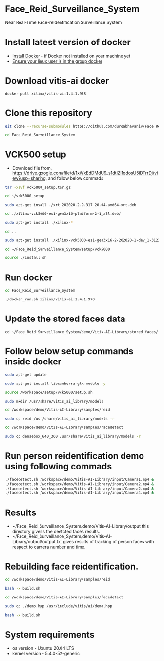 # Face_Reid_Surveillance_System
Near Real-Time Face-reIdentification Surveillance System

# Install latest version of docker
 - [Install Docker](docs/install_docker/README.md) - if Docker not installed on your machine yet
 - [Ensure your linux user is in the group docker](https://docs.docker.com/install/linux/linux-postinstall/)

# Download vitis-ai docker
```
docker pull xilinx/vitis-ai:1.4.1.978 
```

# Clone this repository
```bash
git clone --recurse-submodules https://github.com/durgabhavaniv/Face_Reid_Surveillance_System.git

cd Face_Reid_Surveillance_System
```

# VCK500 setup 
 - Download file from, https://drive.google.com/file/d/1xWxEdDMdU9_s1dtIZl1qdosU5iDTrrDj/view?usp=sharing, and follow below commads

```bash
tar -xzvf vck5000_setup.tar.gz

cd ~/vck5000_setup

sudo apt-get insall ./xrt_202020.2.9.317_20.04-amd64-xrt.deb

cd ./xilinx-vck5000-es1-gen3x16-platform-2-1_all.deb/

sudo apt-get install ./xilinx-*

cd ..

sudo apt-get install ./xilinx-vck5000-es1-gen3x16-2-202020-1-dev_1-3123623_all.deb

cd ~/Face_Reid_Surveillance_System/setup/vck5000

source ./install.sh
```

# Run docker
```bash
cd Face_Reid_Surveillance_System

./docker_run.sh xilinx/vitis-ai:1.4.1.978
```

# Update the stored faces data
```
cd ~/Face_Reid_Surveillance_System/demo/Vitis-AI-Library/stored_faces/
```

# Follow below setup commands inside docker
```bash
sudo apt-get update

sudo apt-get install libcanberra-gtk-module -y

source /workspace/setup/vck5000/setup.sh

sudo mkdir /usr/share/vitis_ai_library/models

cd /workspace/demo/Vitis-AI-Library/samples/reid

sudo cp reid /usr/share/vitis_ai_library/models -r

cd /workspace/demo/Vitis-AI-Library/samples/facedetect

sudo cp densebox_640_360 /usr/share/vitis_ai_library/models -r
```

# Run person reidentification demo using following commads
```bash
./facedetect.sh /workspace/demo/Vitis-AI-Library/input/Camera1.mp4 &
./facedetect.sh /workspace/demo/Vitis-AI-Library/input/Camera2.mp4 &
./facedetect.sh /workspace/demo/Vitis-AI-Library/input/Camera2.mp4 &
./facedetect.sh /workspace/demo/Vitis-AI-Library/input/Camera4.mp4 &
```

# Results
 - ~/Face_Reid_Surveillance_System/demo/Vitis-AI-Library/output this directory givens the deetcted faces results.
 - ~/Face_Reid_Surveillance_System/demo/Vitis-AI-Library/output/output.txt gives results of tracking of person faces with respect to camera number and time.

# Rebuilding face reidentification.
```bash
cd /workspace/demo/Vitis-AI-Library/samples/reid

bash -x build.sh

cd /workspace/demo/Vitis-AI-Library/samples/facedetect

sudo cp ./demo.hpp /usr/include/vitis/ai/demo.hpp

bash -x build.sh
```

# System requirements
 - os version - Ubuntu 20.04 LTS
 - kernel version - 5.4.0-52-generic
